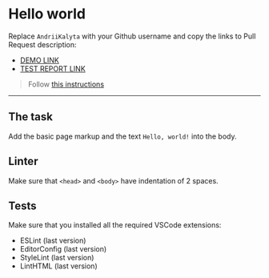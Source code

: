 # Hello world

Replace `AndriiKalyta` with your Github username and copy the links to Pull Request description:
- [DEMO LINK](https://github.com/AndriiKalyta/layout_hello-world/)
- [TEST REPORT LINK](file:///E:/Projects/layout_hello-world/backstop_data/html_report/index.html)

> Follow [this instructions](https://mate-academy.github.io/layout_task-guideline/#how-to-solve-the-layout-tasks-on-github)
___

## The task

Add the basic page markup and the text `Hello, world!` into the body.

## Linter

Make sure that `<head>` and `<body>` have indentation of 2 spaces.

## Tests

Make sure that you installed all the required VSCode extensions:

- ESLint (last version)
- EditorConfig (last version)
- StyleLint (last version)
- LintHTML (last version)
